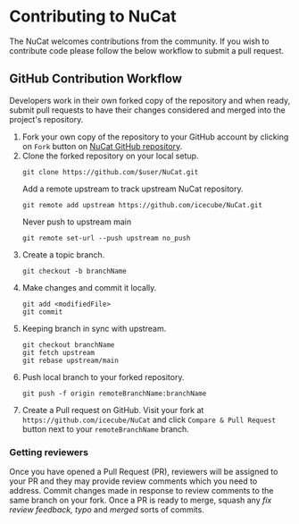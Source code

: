 
# Contributing to NuCat

The NuCat welcomes contributions from the community. If you wish to contribute code please follow the below workflow to submit a pull request.


## GitHub Contribution Workflow

Developers work in their own forked copy of the repository and when ready,
submit pull requests to have their changes considered and merged into the
project's repository.

1. Fork your own copy of the repository to your GitHub account by clicking on
   `Fork` button on [NuCat GitHub repository](https://github.com/icecube/NuCat).
2. Clone the forked repository on your local setup.
    ```
    git clone https://github.com/$user/NuCat.git
    ```
    Add a remote upstream to track upstream NuCat repository.
    ```
    git remote add upstream https://github.com/icecube/NuCat.git
    ```
    Never push to upstream main
    ```
    git remote set-url --push upstream no_push
    ```
3. Create a topic branch.
    ```
    git checkout -b branchName
    ```
4. Make changes and commit it locally.
    ```
    git add <modifiedFile>
    git commit
    ```
5. Keeping branch in sync with upstream.
    ```
    git checkout branchName
    git fetch upstream
    git rebase upstream/main
    ```
6. Push local branch to your forked repository.
    ```
    git push -f origin remoteBranchName:branchName
    ```
7. Create a Pull request on GitHub.
   Visit your fork at `https://github.com/icecube/NuCat` and click
   `Compare & Pull Request` button next to your `remoteBranchName` branch.

### Getting reviewers

Once you have opened a Pull Request (PR), reviewers will be assigned to your
PR and they may provide review comments which you need to address.
Commit changes made in response to review comments to the same branch on your
fork. Once a PR is ready to merge, squash any *fix review feedback, typo*
and *merged* sorts of commits.
